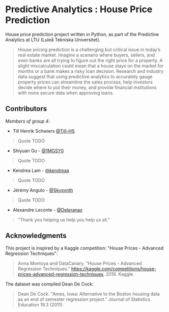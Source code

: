 # Predictive Analytics : House Price Prediction

House price prediction project written in Python, as part of the Predictive Analytics at LTU (Luleå Tekniska
Universitet).

> House pricing prediction is a challenging but critical issue in today’s real estate market. Imagine a scenario where
> buyers, sellers, and even banks are all trying to figure out the right price for a property. A slight miscalculation
> could mean that a house stays on the market for months or a bank makes a risky loan decision. Research and industry
> data suggest that using predictive analytics to accurately gauge property prices can streamline the sales process,
> help investors decide where to put their money, and provide financial institutions with more secure data when
> approving loans.

## Contributors
*Members of group 4*:
- Till Henrik Schwiers [@Till-HS](https://github.com/Till-HS)
> Quote TODO
- Shiyuan Gu - [@1MGSY0](https://github.com/1MGSY0)
> Quote TODO
- Kendrea Lam - [@kendreaa](https://github.com/kendreaa)
> Quote TODO
- Jérémy Angulo - [@Skysynth](https://github.com/Skysynth)
> Quote TODO
- Alexandre Leconte - [@Deleranax](https://github.com/Deleranax)
> "Thank you helping us help you help us all."

## Acknowledgments

This project is inspired by a Kaggle competition: "House Prices - Advanced Regression Techniques":
> Anna Montoya and DataCanary. "House Prices - Advanced Regression Techniques."
> https://kaggle.com/competitions/house-prices-advanced-regression-techniques, 2016. Kaggle.

The dataset was compiled Dean De Cock:
> Dean De Cock. "Ames, Iowa: Alternative to the Boston housing data as an end of semester regression project." Journal
> of Statistics Education 19.3 (2011).